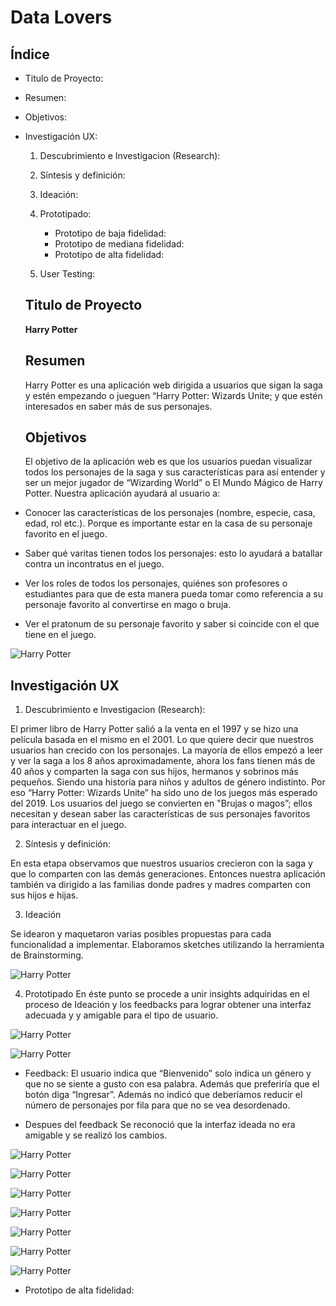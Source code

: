 # Data Lovers

## Índice

* Titulo de Proyecto:
* Resumen:
* Objetivos:
* Investigación UX:

    1. Descubrimiento e Investigacion (Research):
    2. Síntesis y definición:
    3. Ideación:
    4. Prototipado:
     
       * Prototipo de baja fidelidad:
       * Prototipo de mediana fidelidad:
       * Prototipo de alta fidelidad:


    5. User Testing:

  ## Titulo de Proyecto
  **Harry Potter**

  ## Resumen
  Harry Potter es una aplicación web dirigida a usuarios que sigan la saga y estén empezando o jueguen “Harry Potter: Wizards Unite; y que estén interesados en saber más de sus personajes.

  ## Objetivos

  El objetivo de la aplicación web es que los usuarios puedan visualizar todos los personajes de la saga y sus características para así entender y ser un mejor jugador de “Wizarding World” o El Mundo Mágico de Harry Potter. 
  Nuestra aplicación ayudará al usuario a:
* Conocer las características de los personajes (nombre, especie, casa, edad, rol etc.). Porque es importante estar en la casa de su personaje favorito en el juego.
*	Saber qué varitas tienen todos los personajes: esto lo ayudará a batallar contra un incontratus en el juego.
* Ver los roles de todos los personajes, quiénes son profesores o estudiantes para que de esta manera pueda tomar como referencia a su personaje favorito al convertirse en mago o bruja.
* Ver el pratonum de su personaje favorito y saber si coincide con el que tiene en el juego.

![Harry Potter](./src/image/final.jpg)

## Investigación UX
1. Descubrimiento e Investigacion (Research):

El primer libro de Harry Potter salió a la venta en el 1997 y se hizo una película basada en el mismo en el 2001. Lo que quiere decir que nuestros usuarios han crecido con los personajes. La mayoría de ellos empezó a leer y ver la saga a los 8 años aproximadamente, ahora los fans tienen más de 40 años y comparten la saga con sus hijos, hermanos y sobrinos más pequeños. Siendo una historia para niños y adultos de género indistinto. Por eso “Harry Potter: Wizards Unite” ha sido uno de los juegos más esperado del 2019.
 Los usuarios del juego se convierten en "Brujas o magos”; ellos necesitan y desean saber las características de sus personajes favoritos para interactuar en el juego.

2. Síntesis y definición: 

En esta etapa observamos que nuestros usuarios crecieron con la saga y que lo comparten con las demás generaciones. Entonces nuestra aplicación también va dirigido a las familias donde padres y madres comparten con sus hijos e hijas. 

3.	Ideación

Se idearon y maquetaron varias posibles propuestas para cada funcionalidad a implementar. Elaboramos sketches utilizando la herramienta de Brainstorming.

![Harry Potter](./src/image/sketching.jpg)

4.	Prototipado
En éste punto se procede a unir insights adquiridas en el proceso de Ideación y los feedbacks para lograr obtener una interfaz adecuada y y amigable para el tipo de usuario.

![Harry Potter](./src/image/portada.jpg)

![Harry Potter](./src/image/prototipo.jpg)

* Feedback:
El usuario indica que “Bienvenido” solo indica un género y que no se siente a gusto con esa palabra. Además que preferiría que el botón diga “Ingresar”.
Además no indicó que deberíamos reducir el número de personajes por fila para que no se vea desordenado.

*	Despues del feedback
Se reconoció que la interfaz ideada no era amigable y se realizó los cambios. 

![Harry Potter](./src/image/portada2.jpeg)

![Harry Potter](./src/image/prototipo11.jpeg)

![Harry Potter](./src/image/prototipo1.jpg)

![Harry Potter](./src/image/prototipo3.jpg)

![Harry Potter](./src/image/prototipo3.jpg)

![Harry Potter](./src/image/respon1.jpg)

![Harry Potter](./src/image/respon2.jpg)

* Prototipo de alta fidelidad:







